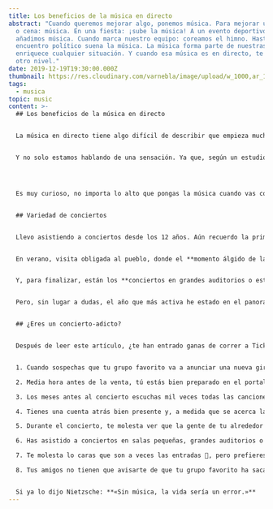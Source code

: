```yaml
---
title: Los beneficios de la música en directo
abstract: "Cuando queremos mejorar algo, ponemos música. Para mejorar una comida
  o cena: música. En una fiesta: ¡sube la música! A un evento deportivo, le
  añadimos música. Cuando marca nuestro equipo: coreamos el himno. Hasta en un
  encuentro político suena la música. La música forma parte de nuestras vidas y
  enriquece cualquier situación. Y cuando esa música es en directo, te lleva a
  otro nivel."
date: 2019-12-19T19:30:00.000Z
thumbnail: https://res.cloudinary.com/varnebla/image/upload/w_1000,ar_16:9,c_fill,g_auto,e_sharpen/v1593199774/beneficios_musica/concert-768722_1280_bwjyms.jpg
tags:
  - musica
topic: music
content: >-
  ## Los beneficios de la música en directo


  La música en directo tiene algo difícil de describir que empieza mucho antes de la asistencia al concierto, mucho antes de estar en la cola y mucho antes de, tan si quiera, comprar las entradas. Esa emoción, ese “no sé qué que qué se yo” empieza en el momento en que escuchas la primera canción del que, sin saberlo, se convertirá en tu grupo favorito. No recuerdas lo que sentiste la primera vez que los escuchaste, pero, sin saberlo, desde ese momento **has querido cantar sus canciones en las primeras filas de todos sus conciertos**.


  Y no solo estamos hablando de una sensación. Ya que, según un estudio de la Universidad de Deakin (Australia), ir a conciertos te hace más feliz. Para “[If you’re happy and you know it: Music engagement and subjective wellbeing](https://journals.sagepub.com/doi/10.1177/0305735616659552)”, que es el nombre del estudio, se entrevistó a más de 1000 personas y se demostró que aquellos que asisten a conciertos tienen **un nivel de satisfacción mayor en su vida**.




  Es muy curioso, no importa lo alto que pongas la música cuando vas conduciendo (y cantas como si te estuvieras jugando tu estancia en la Academia), nada se compara a la sensación de escuchar las voces de miles de personas cantando contigo, marcando el ritmo con los pies y levantando los brazos al cielo mientras el grupo está tocando sobre el escenario.


  ## Variedad de conciertos


  Llevo asistiendo a conciertos desde los 12 años. Aún recuerdo la primera vez que fui a uno: era verano y fue en la playa. Se trataba del **típico concierto gratuito** que el Ayuntamiento organiza para dar vida a la ciudad en verano, donde el cantante es alguien que quiere volver a estar en el panorama musical. Es pensar en aquellos conciertos y me veo a mi subida a los hombros de mi madre, a quien no le importaba pasarse el día siguiente con dolor de espalda: lo importante era que yo disfrutara al máximo del espectáculo. Les siguieron los **conciertos de la Fiesta Mayor** de mi ciudad, donde el presupuesto era algo más elevado y el cantante incluso aún sonaba en la radio. Recuerdo con cariño esos primeros conciertos, donde lo que importaba era dejarte la voz con tus amigos aunque no conocieras la canción y, una vez acabado, llamada a tus padres para pedirles que, por favor, te dejaran una horita más para poder ir a la feria.


  En verano, visita obligada al pueblo, donde el **momento álgido de las fiestas patronales** eran las tres noches de concierto, protagonizados por orquestas con nombres como «Orquesta Pecado» o «Tentación». Hay que ponerse en contexto: son las fiestas de tu pueblo, vuelves a ver a la familia y te reencuentras con amigos que solo ves de año en año. El plan mejor para tu noche es pedir una cerveza en la barra y bailar toda la noche los «temazos de una vida», no faltan: Amaral, Paquito el Chocolatero, Estopa, Fito y Fitipaldis e, incluso, algunas orquestas se arrancan con el reaggeton más actual. Seguramente todos aquellos que tenéis un pueblo al que volvéis cada año os habéis visualizado en medio de la plaza dándolo todo mientras, de fondo, el sol empieza a despuntar.


  Y, para finalizar, están los **conciertos en grandes auditorios o estadios de fútbol**. Esos conciertos para los que vas ahorrando durante meses, porque no podrías permitirte perdértelos. En mi caso, he tenido el placer de ver a [Coldplay](https://www.youtube.com/watch?v=0MXiBqgqDeI) tocando en el Estadio Olímpico Lluís Companys (mayo 2016) y a [Foo Fighters en el Lollapalooza](https://www.youtube.com/watch?v=QlK3lGFsEgQ) de Berlín (septiembre 2017). También he asistido en tres ocasiones al Palau Sant Jordi de Barcelona para ver tocar a [Fito y Fitipaldis](https://www.youtube.com/watch?v=m3acmB888SY) (en 2010, 2014 y 2018). En ese mismo recinto, he visto dos veces a [Pablo Alborán](https://www.youtube.com/watch?v=JVfHQ6705EE) (en 2015 y 2018) junto a mi madre, mi amiga de la infancia Paqui y su madre. Estos conciertos los recuerdo con muchísimo cariño, porque **son momentos que atesoras siempre**: compartir una de tus grandes aficiones con personas a las que quieres tanto.


  Pero, sin lugar a dudas, el año que más activa he estado en el panorama conciertos ha sido este último, ya que desde abril he asistido a 3 festivales: el **Cruïlla Primavera** del Poble Espanyol de Barcelona, el **Music Port Fest** en Puerto de Sagunto y el **Marenostrum Castle Park** en Fuengirola. Y, en todas las ocasiones, ha sido con la principal motivación de ver en directo a [IZAL](https://www.youtube.com/watch?v=gnTENXZc1jU&t=231s). De hecho, tanto en Barcelona como en Fuengirola, era entrada a concierto único. En el caso de P. de Sagunto, además de disfrutar como nunca de IZAL, pude escuchar en directo a grupos y cantantes que no conocía, como Carlos Sadness o Miss Cafeína, y pude volver a ver a Rayden, a quien había visto tocar en una pequeña sala de Barcelona hace años. **Próximamente** os hablaré de estos festivales: ubicación, organización, ambiente… ¡y os daré consejos por si estáis pensando asistir en futuras ediciones!


  ## ¿Eres un concierto-adicto?


  Después de leer este artículo, ¿te han entrado ganas de correr a Ticketmaster y ver la oferta de conciertos actual? ¿Has revivido el último concierto en el que te dejaste la voz y te mueres de ganas de repetir? ¿Quieres saber si tú también eres un fanático de los conciertos? Si te sientes identificado al menos con 5 de estas afirmaciones, no lo dudes, **¡ERES FAN!**


  1. Cuando sospechas que tu grupo favorito va a anunciar una nueva gira, lo sigues en todas las RRSS (hasta activas las notificaciones🔔), atento al momento en el que anuncien el inicio de la venta de entradas.

  2. Media hora antes de la venta, tú estás bien preparado en el portal de compra de entradas con, al menos, dos dispositivos 💻📱, no vaya a ser que uno se te cuelgue y te quedes sin tus ansiadas entradas.

  3. Los meses antes al concierto escuchas mil veces todas las canciones 🎵. En ocasiones, el resto de grupos dejan de existir para ti, la concentración está claramente dirigida a ser el fan nº 1.

  4. Tienes una cuenta atrás bien presente y, a medida que se acerca la fecha, sufres por cualquier imprevisto 🤷🏻‍♂️ que pueda llevar a la cancelación del concierto/festival.

  5. Durante el concierto, te molesta ver que la gente de tu alrededor no baila 👯‍♀️ y, lo que es peor, ¡que solo se sabe una canción!

  6. Has asistido a conciertos en salas pequeñas, grandes auditorios o incluso en estadios de fútbol, y sabes encontrar matices que te hacen apreciar cada uno de los lugares de forma especial 💕.

  7. Te molesta lo caras que son a veces las entradas 🤑, pero prefieres dejar de disfrutar de otras cosas e invertir el dinero en la experiencia concierto, incluso aunque ya hayas ido a ver a ese grupo/cantante.

  8. Tus amigos no tienen que avisarte de que tu grupo favorito ha sacado nueva fecha de concierto porque saben, con total seguridad, que ya hace semanas que tienes las entradas compradas 🎟🎤.


  Si ya lo dijo Nietzsche: **«Sin música, la vida sería un error.»**
---
```

